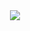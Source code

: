 <div align="center">
<img src ="https://badge42.herokuapp.com/api/stats/ekaik-ne?cursus=Basecamp">
 </div>
